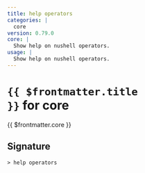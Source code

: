 ```yaml
---
title: help operators
categories: |
  core
version: 0.79.0
core: |
  Show help on nushell operators.
usage: |
  Show help on nushell operators.
---
```


# <code>{{ $frontmatter.title }}</code> for core

<div class='command-title'>{{ $frontmatter.core }}</div>

## Signature

```> help operators ```
